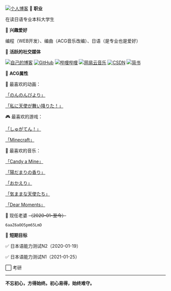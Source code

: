 [![个人博客](https://pic.imgdb.cn/item/6016bd293ffa7d37b3670c81.jpg)](https://passkou.com)
🎹 **职业**

在读日语专业本科大学生

🎹 **兴趣爱好**

编程（WEB开发）、编曲（ACG音乐改编）、日语（是专业也是爱好）

🎹 **活跃的社交媒体**

[![自己的博客](https://img.imgdb.cn/item/5ffd67853ffa7d37b3ed8862.png "自己的博客")](https://passkou.com)
[![GitHub](https://github.com/favicon.ico "GitHub")](https://github.com/Passkou)
[![哔哩哔哩](https://bilibili.com/favicon.ico "哔哩哔哩")](https://space.bilibili.com/660303135)
[![网易云音乐](https://s1.music.126.net/style/favicon.ico "网易云音乐")](https://music.163.com/#/artist?id=14074362)
[![CSDN](https://pic.imgdb.cn/item/6016b8f13ffa7d37b365780d.jpg)](https://blog.csdn.net/m0_55030384)
[![简书](https://www.jianshu.com/favicon.ico)](https://www.jianshu.com/u/1e533b70b3a8)

🎹 **ACG属性**

👭 最喜欢的动画：

[「のんのんびより」](https://baike.baidu.com/item/悠哉日常大王/9239022)

[「私に天使が舞い降りた！」](https://baike.baidu.com/item/天使降临到了我的身边！/23142371)

🎮 最喜欢的游戏：

[「しゅがてん！」](http://recette.clearrave.co.jp/)

[「Minecraft」](https://www.minecraft.net)

🎵 最喜欢的音乐：

[「Candy a Mine」](https://music.163.com/#/song?id=491233178)

[「陽だまりの香り」](https://music.163.com/#/song?id=1424028312)

[「おかえり」](https://www.kugou.com/song/#hash=3CF0D6404A1496D376DE2407F9E170EC&album_id=1018274)

[「気ままな天使たち」](https://www.kugou.com/song/#hash=A31AB510802CDE1FE8FBE80F078107E5&album_id=14938792)

[「Dear Moments」](https://music.163.com/#/song?id=1487339803)

💑 现任老婆 ~~（2020-01-至今）~~

`6aaZ6aOO5pm65LmD`

🎹 **短期目标**

✅ 日本语能力测试N2（2020-01-19）

✅ 日本语能力测试N1（2021-01-25）

⬜ 考研

---

**不忘初心，方得始终。初心易得，始终难守。**
